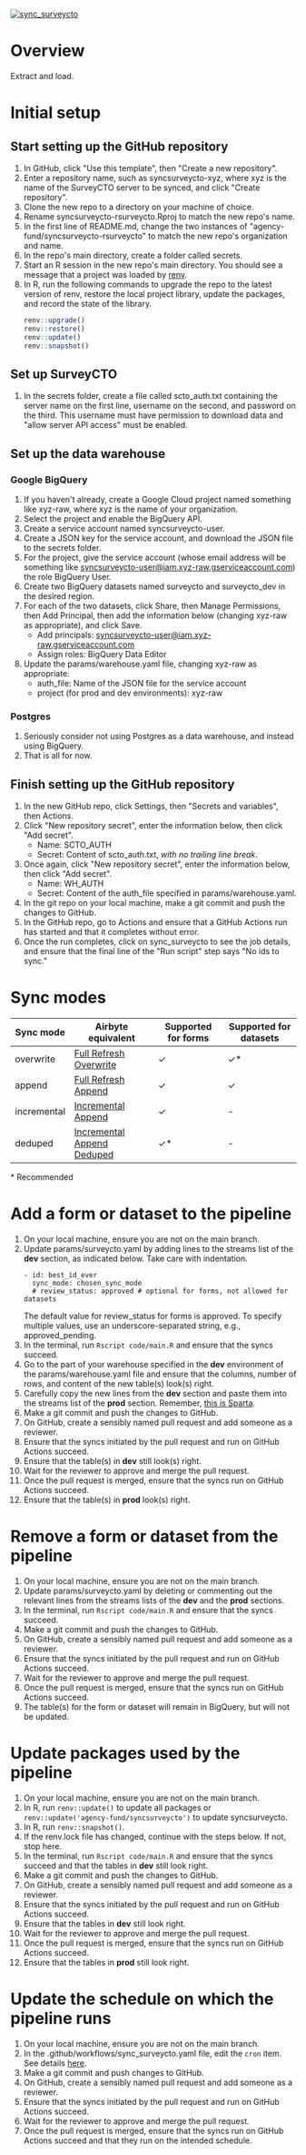 [![sync_surveycto](https://github.com/agency-fund/syncsurveycto-rsurveycto/actions/workflows/sync_surveycto.yaml/badge.svg)](https://github.com/agency-fund/syncsurveycto-rsurveycto/actions/workflows/sync_surveycto.yaml)

# Overview

Extract and load.

# Initial setup

## Start setting up the GitHub repository

1. In GitHub, click "Use this template", then "Create a new repository".
1. Enter a repository name, such as syncsurveycto-xyz, where xyz is the name of the SurveyCTO server to be synced, and click "Create repository".
1. Clone the new repo to a directory on your machine of choice.
1. Rename syncsurveycto-rsurveycto.Rproj to match the new repo's name.
1. In the first line of README.md, change the two instances of "agency-fund/syncsurveycto-rsurveycto" to match the new repo's organization and name.
1. In the repo's main directory, create a folder called secrets.
1. Start an R session in the new repo's main directory. You should see a message that a project was loaded by [renv](https://rstudio.github.io/renv/index.html).
1. In R, run the following commands to upgrade the repo to the latest version of renv, restore the local project library, update the packages, and record the state of the library.
   ```r
   renv::upgrade()
   renv::restore()
   renv::update()
   renv::snapshot()
   ```

## Set up SurveyCTO

1. In the secrets folder, create a file called scto_auth.txt containing the server name on the first line, username on the second, and password on the third. This username must have permission to download data and "allow server API access" must be enabled.

## Set up the data warehouse

### Google BigQuery

1. If you haven't already, create a Google Cloud project named something like xyz-raw, where xyz is the name of your organization.
1. Select the project and enable the BigQuery API.
1. Create a service account named syncsurveycto-user.
1. Create a JSON key for the service account, and download the JSON file to the secrets folder.
1. For the project, give the service account (whose email address will be something like syncsurveycto-user@iam.xyz-raw.gserviceaccount.com) the role BigQuery User.
1. Create two BigQuery datasets named surveycto and surveycto_dev in the desired region.
1. For each of the two datasets, click Share, then Manage Permissions, then Add Principal, then add the information below (changing xyz-raw as appropriate), and click Save.
    - Add principals: syncsurveycto-user@iam.xyz-raw.gserviceaccount.com
    - Assign roles: BigQuery Data Editor
1. Update the params/warehouse.yaml file, changing xyz-raw as appropriate:
    - auth_file: Name of the JSON file for the service account
    - project (for prod and dev environments): xyz-raw

### Postgres

1. Seriously consider not using Postgres as a data warehouse, and instead using BigQuery.
2. That is all for now.

## Finish setting up the GitHub repository

1. In the new GitHub repo, click Settings, then "Secrets and variables", then Actions.
1. Click "New repository secret", enter the information below, then click "Add secret".
    - Name: SCTO_AUTH
    - Secret: Content of scto_auth.txt, *with no trailing line break*.
1. Once again, click "New repository secret", enter the information below, then click "Add secret".
    - Name: WH_AUTH
    - Secret: Content of the auth_file specified in params/warehouse.yaml.
1. In the git repo on your local machine, make a git commit and push the changes to GitHub.
1. In the GitHub repo, go to Actions and ensure that a GitHub Actions run has started and that it completes without error.
1. Once the run completes, click on sync_surveycto to see the job details, and ensure that the final line of the "Run script" step says "No ids to sync."

# Sync modes

| Sync mode   | Airbyte equivalent         | Supported for forms | Supported for datasets |
|-------------|----------------------------|---------------------|------------------------|
| overwrite   | [Full Refresh Overwrite](https://docs.airbyte.com/using-airbyte/core-concepts/sync-modes/full-refresh-overwrite)     | ✓                   | ✓*                     |
| append      | [Full Refresh Append](https://docs.airbyte.com/using-airbyte/core-concepts/sync-modes/full-refresh-append)        | ✓                   | ✓                      |
| incremental | [Incremental Append](https://docs.airbyte.com/using-airbyte/core-concepts/sync-modes/incremental-append)         | ✓                   | -                      |
| deduped     | [Incremental Append Deduped](https://docs.airbyte.com/using-airbyte/core-concepts/sync-modes/incremental-append-deduped) | ✓*                  | -                      |

\* Recommended

# Add a form or dataset to the pipeline

1. On your local machine, ensure you are not on the main branch.
1. Update params/surveycto.yaml by adding lines to the streams list of the **dev** section, as indicated below. Take care with indentation.
    ```
    - id: best_id_ever
      sync_mode: chosen_sync_mode
      # review_status: approved # optional for forms, not allowed for datasets
    ```
    The default value for review_status for forms is approved. To specify multiple values, use an underscore-separated string, e.g., approved_pending.
1. In the terminal, run `Rscript code/main.R` and ensure that the syncs succeed.
1. Go to the part of your warehouse specified in the **dev** environment of the params/warehouse.yaml file and ensure that the columns, number of rows, and content of the new table(s) look(s) right.
1. Carefully copy the new lines from the **dev** section and paste them into the streams list of the **prod** section. Remember, [this is Sparta](https://youtu.be/cAacE5ukzrs?feature=shared&t=170).
1. Make a git commit and push the changes to GitHub.
1. On GitHub, create a sensibly named pull request and add someone as a reviewer.
1. Ensure that the syncs initiated by the pull request and run on GitHub Actions succeed.
1. Ensure that the table(s) in **dev** still look(s) right.
1. Wait for the reviewer to approve and merge the pull request.
1. Once the pull request is merged, ensure that the syncs run on GitHub Actions succeed.
1. Ensure that the table(s) in **prod** look(s) right.

# Remove a form or dataset from the pipeline

1. On your local machine, ensure you are not on the main branch.
1. Update params/surveycto.yaml by deleting or commenting out the relevant lines from the streams lists of the **dev** and the **prod** sections.
1. In the terminal, run `Rscript code/main.R` and ensure that the syncs succeed.
1. Make a git commit and push the changes to GitHub.
1. On GitHub, create a sensibly named pull request and add someone as a reviewer.
1. Ensure that the syncs initiated by the pull request and run on GitHub Actions succeed.
1. Wait for the reviewer to approve and merge the pull request.
1. Once the pull request is merged, ensure that the syncs run on GitHub Actions succeed.
1. The table(s) for the form or dataset will remain in BigQuery, but will not be updated.

# Update packages used by the pipeline

1. On your local machine, ensure you are not on the main branch.
1. In R, run `renv::update()` to update all packages or `renv::update('agency-fund/syncsurveycto')` to update syncsurveycto.
1. In R, run `renv::snapshot()`.
1. If the renv.lock file has changed, continue with the steps below. If not, stop here.
1. In the terminal, run `Rscript code/main.R` and ensure that the syncs succeed and that the tables in **dev** still look right.
1. Make a git commit and push the changes to GitHub.
1. On GitHub, create a sensibly named pull request and add someone as a reviewer.
1. Ensure that the syncs initiated by the pull request and run on GitHub Actions succeed.
1. Ensure that the tables in **dev** still look right.
1. Wait for the reviewer to approve and merge the pull request.
1. Once the pull request is merged, ensure that the syncs run on GitHub Actions succeed.
1. Ensure that the tables in **prod** still look right.

# Update the schedule on which the pipeline runs

1. On your local machine, ensure you are not on the main branch.
1. In the .github/workflows/sync_surveycto.yaml file, edit the `cron` item. See details [here](https://docs.github.com/en/actions/writing-workflows/choosing-when-your-workflow-runs/events-that-trigger-workflows#schedule).
1. Make a git commit and push changes to GitHub.
1. On GitHub, create a sensibly named pull request and add someone as a reviewer.
1. Ensure that the syncs initiated by the pull request and run on GitHub Actions succeed.
1. Wait for the reviewer to approve and merge the pull request.
1. Once the pull request is merged, ensure that the syncs run on GitHub Actions succeed and that they run on the intended schedule.
